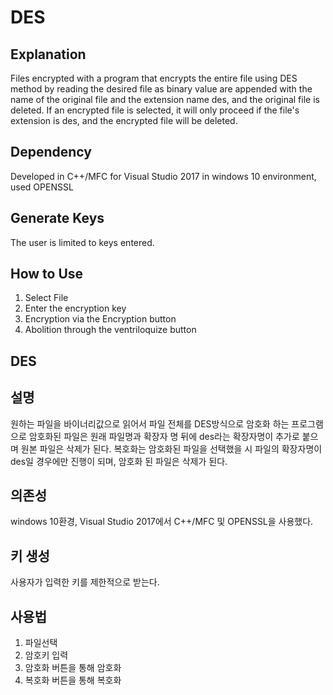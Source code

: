 # DES
Explanation
---
Files encrypted with a program that encrypts the entire file using DES method by reading the desired file as binary value are appended with the name of the original file and the extension name des, and the original file is deleted. If an encrypted file is selected, it will only proceed if the file's extension is des, and the encrypted file will be deleted.

Dependency
---
Developed in C++/MFC for Visual Studio 2017 in windows 10 environment, used OPENSSL

Generate Keys
---
The user is limited to keys entered.

How to Use
---
1. Select File
2. Enter the encryption key
3. Encryption via the Encryption button
4. Abolition through the ventriloquize button

DES
---

설명
---
원하는 파일을 바이너리값으로 읽어서 파일 전체를 DES방식으로 암호화 하는 프로그램으로 암호화된 파일은 원래 파일명과 확장자 명 뒤에 des라는 확장자명이 추가로 붙으며 원본 파일은 삭제가 된다. 복호화는 암호화된 파일을 선택했을 시 파일의 확장자명이 des일 경우에만 진행이 되며, 암호화 된 파일은 삭제가 된다.

의존성
---
windows 10환경, Visual Studio 2017에서 C++/MFC 및 OPENSSL을 사용했다.

키 생성
---
사용자가 입력한 키를 제한적으로 받는다.

사용법
---
1. 파일선택
2. 암호키 입력
3. 암호화 버튼을 통해 암호화
4. 복호화 버튼을 통해 복호화
